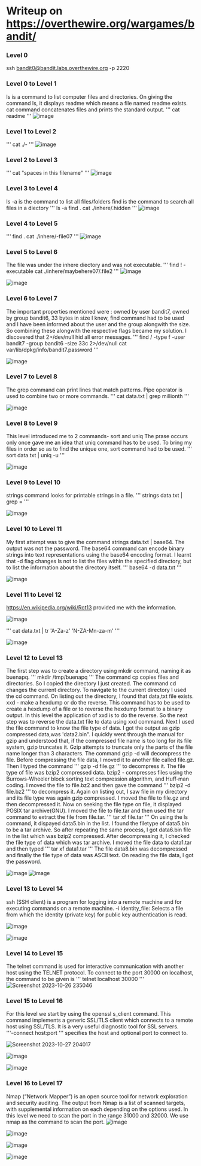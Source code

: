 # Writeup on https://overthewire.org/wargames/bandit/

### Level 0

ssh bandit0@bandit.labs.overthewire.org -p 2220

### Level 0 to Level 1
ls is a command to list computer files and directories. On giving the command ls, it displays readme which means a file named readme exists.
cat command concatenates files and prints the standard output. 
'''
cat readme
'''
![image](https://github.com/BuenaPeninnahQuadros/overthewire_bandit_writeup/assets/85785379/d8c748e7-f9a8-4154-9508-bbd94b45593b)


### Level 1 to Level 2

'''
cat ./-
'''
![image](https://github.com/BuenaPeninnahQuadros/overthewire_bandit_writeup/assets/85785379/2165f778-919a-4a74-9986-fb25f6d3009b)


### Level 2 to Level 3

'''
cat "spaces in this filename"
'''
![image](https://github.com/BuenaPeninnahQuadros/overthewire_bandit_writeup/assets/85785379/0ee08c70-6814-4c04-b5b2-758a99592060)


### Level 3 to Level 4

ls -a is the command to list all files/folders
find is the command to search all files in a diectory
'''
ls -a
find .
cat ./inhere/.hidden
'''
![image](https://github.com/BuenaPeninnahQuadros/overthewire_bandit_writeup/assets/85785379/72e077ce-0b1b-4ee1-9f4a-5e1e1e711c17)


### Level 4 to Level 5

'''
find .
cat ./inhere/-file07
'''
![image](https://github.com/BuenaPeninnahQuadros/overthewire_bandit_writeup/assets/85785379/54187ad2-b4fa-4852-9048-698edc1c4958)


### Level 5 to Level 6

The file was under the inhere diectory and was not executable.
'''
find \! -executable
cat ./inhere/maybehere07/.file2
'''
![image](https://github.com/BuenaPeninnahQuadros/overthewire_bandit_writeup/assets/85785379/521c5f2a-e776-4d27-b8ed-cdf4933efb8c)

![image](https://github.com/BuenaPeninnahQuadros/overthewire_bandit_writeup/assets/85785379/50defa66-515e-4d17-a8ea-e2145ba64a55)



### Level 6 to Level 7

The important properties mentioned were : owned by user bandit7, owned by group bandit6, 33 bytes in size
I knew, find command had to be used and I have been informed about the user and the group alongwith the size.
So combining these alongwith the respective flags became my solution. I discovered that 2>/dev/null hid all error messages.
'''
find / -type f -user bandit7 -group bandit6 -size 33c 2>/dev/null
cat var/lib/dpkg/info/bandit7.password
'''

![image](https://github.com/BuenaPeninnahQuadros/overthewire_bandit_writeup/assets/85785379/e86c2acd-d1a8-4ddf-80a2-82148fe85b8e)



### Level 7 to Level 8

The grep command can print lines that match patterns.
Pipe operator is used to combine two or more commands.
'''
cat data.txt | grep millionth
'''

![image](https://github.com/BuenaPeninnahQuadros/overthewire_bandit_writeup/assets/85785379/4b032560-fe9a-4082-89df-1c37c1e95bc5)


### Level 8 to Level 9

This level introduced me to 2 commands- sort and uniq
The prase occurs only once gave me an idea that uniq command has to be used. To bring my files in order so as to find the unique one, sort command had to be used.
'''
sort data.txt | uniq -u
'''

![image](https://github.com/BuenaPeninnahQuadros/overthewire_bandit_writeup/assets/85785379/f16d464f-537f-4b2c-b1e1-2d5d5afafba1)


### Level 9 to Level 10

strings command looks for printable strings in a file.
'''
strings data.txt | grep =
'''

![image](https://github.com/BuenaPeninnahQuadros/overthewire_bandit_writeup/assets/85785379/d3c06208-c3dd-4d73-81e8-2df4146c0d7c)

### Level 10 to Level 11

My first attempt was to give the command strings data.txt | base64. The output was not the password.
The base64 command can encode binary strings into text representations using the base64 encoding format.
I learnt that -d flag changes ls not to list the files within the specified directory, but to list the information about the directory itself.
'''
base64 -d data.txt
'''

![image](https://github.com/BuenaPeninnahQuadros/overthewire_bandit_writeup/assets/85785379/cd935254-cc23-435c-ace8-240192a83a2d)

### Level 11 to Level 12

https://en.wikipedia.org/wiki/Rot13 provided me with the information.

![image](https://github.com/BuenaPeninnahQuadros/overthewire_bandit_writeup/assets/85785379/4ce97adc-b254-458a-8fc6-39705cf63cef)


'''
cat data.txt | tr 'A-Za-z' 'N-ZA-Mn-za-m'
'''

![image](https://github.com/BuenaPeninnahQuadros/overthewire_bandit_writeup/assets/85785379/f6727feb-d4ec-43dc-b072-939641cdb2cb)


### Level 12 to Level 13

The first step was to create a directory using mkdir command, naming it as buenapq.
'''
mkdir /tmp/buenapq
'''
The command cp copies files and directories. So I copied the directory I just created.
The command cd changes the current directory. To navigate to the current directory I used the cd command. On listing out the directory, I found that data,txt file exists.
xxd - make a hexdump or do the reverse. This command has to be used to create a hexdump of a file or to reverse the hexdump format to a binary output. In this level the application of xxd is to do the reverse. So the next step was to reverse the data.txt file to data using xxd command.
Next I used the file command to know the file type of data. I got the output as gzip compressed data,was 'data2.bin".
I quickly went through the manual for gzip and understood that, if  the  compressed  file  name is too long for its file system, gzip truncates it.  Gzip attempts to truncate only the parts of the file name longer than 3 characters. The command gzip -d will decompress the file.
Before compressing the file data, I moved it to another file called file.gz. Then I typed the command ''' gzip -d file.gz ''' to decompress it. 
The file type of file was bzip2 compressed data.
bzip2 - compresses  files  using the Burrows-Wheeler block sorting text compression algorithm, and Huff‐man coding.
I moved the file to file.bz2 and then gave the command ''' bzip2 -d file.bz2 ''' to decompress it. Again on listing out, I saw file in my directory and its file type was again gzip compressed. I moved the file to file.gz and then decompressed it.
Now on seeking the file type on file, it displayed POSIX tar archive(GNU).
I moved the file to file.tar and then used the tar command to extract the file from file.tar.
'''
tar xf file.tar
'''
On using the ls command, it dispayed data5.bin in the list. I found the filetype of data5.bin to be a tar archive. So after repeating the same process, I got data6.bin file in the list which was bzip2 compressed. After decompressing it, I checked the file type of data which was tar archive.
I moved the file data to data1.tar and then typed ''' tar xf data1.tar '''
The file data8.bin was decompressed and finally the file type of data was ASCII text. 
On reading the file data, I got the password.

![image](https://github.com/BuenaPeninnahQuadros/overthewire_bandit_writeup/assets/85785379/6b89da0d-4a87-4c4c-b060-ca9ff3408ae6)
![image](https://github.com/BuenaPeninnahQuadros/overthewire_bandit_writeup/assets/85785379/ece9c9b6-388f-4fd7-be7c-f4278bf76ab2)

### Level 13 to Level 14

ssh (SSH client) is a program for logging into a remote machine and for executing commands on a remote machine.
 -i identity_file:  Selects a file from which the identity (private key) for public key authentication is read.

![image](https://github.com/BuenaPeninnahQuadros/overthewire_bandit_writeup/assets/85785379/bc1415aa-8504-4764-a945-e42fa4cd9d15)

![image](https://github.com/BuenaPeninnahQuadros/overthewire_bandit_writeup/assets/85785379/e376947c-95de-494b-ae2a-c11898b6dc6c)


### Level 14 to Level 15

 The telnet command is used for interactive communication with another host using the TELNET protocol. To connect to the port 30000 on localhost, the command to be given is ''' telnet localhost 30000 '''
![Screenshot 2023-10-26 235046](https://github.com/BuenaPeninnahQuadros/overthewire_bandit_writeup/assets/85785379/db00e42f-be53-4a5d-92ac-3dec18165787)

### Level 15 to Level 16

For this level we start by using the openssl s_client command.  This command implements a generic SSL/TLS client which connects to a remote host using SSL/TLS. It is a very useful diagnostic tool for SSL servers.   
'''-connect host:port ''' specifies the host and optional port to connect to.
           
![Screenshot 2023-10-27 204017](https://github.com/BuenaPeninnahQuadros/overthewire_bandit_writeup/assets/85785379/bf270cff-4125-404d-89be-e1ecb7166ee2)

![image](https://github.com/BuenaPeninnahQuadros/overthewire_bandit_writeup/assets/85785379/34890f04-884b-42bb-949a-9401def23607)

![image](https://github.com/BuenaPeninnahQuadros/overthewire_bandit_writeup/assets/85785379/53ea1af8-aeea-4709-ae83-c5697d324ce8)

### Level 16 to Level 17

 Nmap (“Network Mapper”) is an open source tool for network exploration and security auditing. The output from Nmap is a list of scanned targets, with supplemental information on each depending on the options used.
 In this level we need to scan the port in the range 31000 and 32000. We use nmap as the command to scan the port.
![image](https://github.com/BuenaPeninnahQuadros/overthewire_bandit_writeup/assets/85785379/94224a9c-b602-4149-963c-f3865d0681e6)

![image](https://github.com/BuenaPeninnahQuadros/overthewire_bandit_writeup/assets/85785379/9f412a91-c7d3-4128-8ac1-0ddfee190c16)

![image](https://github.com/BuenaPeninnahQuadros/overthewire_bandit_writeup/assets/85785379/88a7516c-3956-427a-847d-9553a8d4d417)

![image](https://github.com/BuenaPeninnahQuadros/overthewire_bandit_writeup/assets/85785379/b34d3af3-404a-43b2-96b3-76664c84ed2f)





















